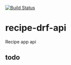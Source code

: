[![Build Status](https://travis-ci.com/rafaelsfaria/recipe-drf-api.svg?branch=master)](https://travis-ci.com/rafaelsfaria/recipe-drf-api)
# recipe-drf-api
Recipe app api
## todo
